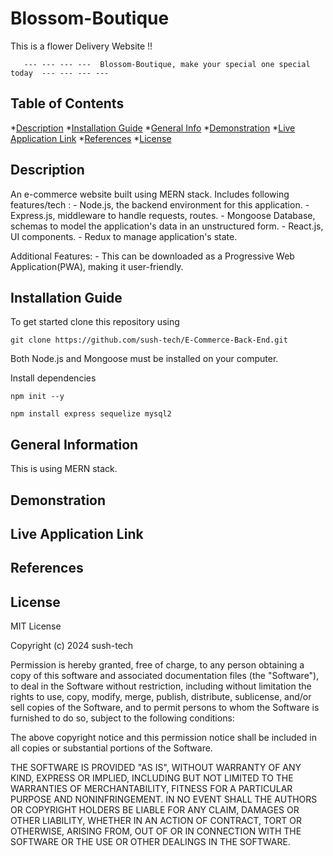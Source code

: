 # Blossom-Boutique

This is a flower Delivery Website !!

       --- --- --- ---  Blossom-Boutique, make your special one special today  --- --- --- ---

## Table of Contents

*[Description](#description)
*[Installation Guide](#installation-guide)
*[General Info](#general-information)
*[Demonstration](#demonstration)
*[Live Application Link](#live-application-link)
*[References](#references)
*[License](#license)


## Description

An e-commerce website built using MERN stack. 
Includes following features/tech :
    - Node.js, the backend environment for this application.
    - Express.js, middleware to handle requests, routes.
    - Mongoose Database, schemas to model the application's data in an unstructured form.
    - React.js, UI components.
    - Redux to manage application's state.

Additional Features:
    - This can be downloaded as a Progressive Web Application(PWA), making it user-friendly.

## Installation Guide

To get started clone this repository using 
<br>
```terminal
git clone https://github.com/sush-tech/E-Commerce-Back-End.git
```
Both Node.js and Mongoose must be installed on your computer.

Install dependencies 
```terminal
npm init --y
``` 
```terminal
npm install express sequelize mysql2
```

## General Information

This is using MERN stack.

## Demonstration

## Live Application Link

## References

## License
 
MIT License

Copyright (c) 2024 sush-tech

Permission is hereby granted, free of charge, to any person obtaining a copy
of this software and associated documentation files (the "Software"), to deal
in the Software without restriction, including without limitation the rights
to use, copy, modify, merge, publish, distribute, sublicense, and/or sell
copies of the Software, and to permit persons to whom the Software is
furnished to do so, subject to the following conditions:

The above copyright notice and this permission notice shall be included in all
copies or substantial portions of the Software.

THE SOFTWARE IS PROVIDED "AS IS", WITHOUT WARRANTY OF ANY KIND, EXPRESS OR
IMPLIED, INCLUDING BUT NOT LIMITED TO THE WARRANTIES OF MERCHANTABILITY,
FITNESS FOR A PARTICULAR PURPOSE AND NONINFRINGEMENT. IN NO EVENT SHALL THE
AUTHORS OR COPYRIGHT HOLDERS BE LIABLE FOR ANY CLAIM, DAMAGES OR OTHER
LIABILITY, WHETHER IN AN ACTION OF CONTRACT, TORT OR OTHERWISE, ARISING FROM,
OUT OF OR IN CONNECTION WITH THE SOFTWARE OR THE USE OR OTHER DEALINGS IN THE
SOFTWARE.
